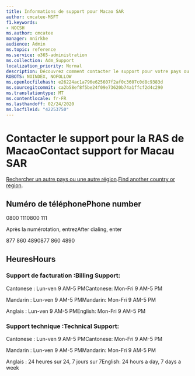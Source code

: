 ```yaml
---
title: Informations de support pour Macao SAR
author: cmcatee-MSFT
f1.keywords:
- NOCSH
ms.author: cmcatee
manager: mnirkhe
audience: Admin
ms.topic: reference
ms.service: o365-administration
ms.collection: Adm_Support
localization_priority: Normal
description: Découvrez comment contacter le support pour votre pays ou région.
ROBOTS: NOINDEX, NOFOLLOW
ms.openlocfilehash: e26224ac1a796e625607f2af0c3607c0d8c9383d
ms.sourcegitcommit: ca2b58ef8f5be24f09e73620b74a1ffcf2d4c290
ms.translationtype: MT
ms.contentlocale: fr-FR
ms.lasthandoff: 02/24/2020
ms.locfileid: "42253750"
---
```

# <a name="contact-support-for-macau-sar"></a><span data-ttu-id="4db5d-103">Contacter le support pour la RAS de Macao</span><span class="sxs-lookup"><span data-stu-id="4db5d-103">Contact support for Macau SAR</span></span>

<span data-ttu-id="4db5d-104">[Rechercher un autre pays ou une autre région](../contact-support-for-business-products.md).</span><span class="sxs-lookup"><span data-stu-id="4db5d-104">[Find another country or region](../contact-support-for-business-products.md).</span></span>

## <a name="phone-number"></a><span data-ttu-id="4db5d-105">Numéro de téléphone</span><span class="sxs-lookup"><span data-stu-id="4db5d-105">Phone number</span></span>
<span data-ttu-id="4db5d-106">0800 111</span><span class="sxs-lookup"><span data-stu-id="4db5d-106">0800 111</span></span>

<span data-ttu-id="4db5d-107">Après la numérotation, entrez</span><span class="sxs-lookup"><span data-stu-id="4db5d-107">After dialing, enter</span></span>

<span data-ttu-id="4db5d-108">877 860 4890</span><span class="sxs-lookup"><span data-stu-id="4db5d-108">877 860 4890</span></span>

## <a name="hours"></a><span data-ttu-id="4db5d-109">Heures</span><span class="sxs-lookup"><span data-stu-id="4db5d-109">Hours</span></span>
### <a name="billing-support"></a><span data-ttu-id="4db5d-110">Support de facturation :</span><span class="sxs-lookup"><span data-stu-id="4db5d-110">Billing Support:</span></span>

<span data-ttu-id="4db5d-111">Cantonese : Lun-ven 9 AM-5 PM</span><span class="sxs-lookup"><span data-stu-id="4db5d-111">Cantonese: Mon-Fri 9 AM-5 PM</span></span>

<span data-ttu-id="4db5d-112">Mandarin : Lun-ven 9 AM-5 PM</span><span class="sxs-lookup"><span data-stu-id="4db5d-112">Mandarin: Mon-Fri 9 AM-5 PM</span></span>

<span data-ttu-id="4db5d-113">Anglais : Lun-ven 9 AM-5 PM</span><span class="sxs-lookup"><span data-stu-id="4db5d-113">English: Mon-Fri 9 AM-5 PM</span></span>

### <a name="technical-support"></a><span data-ttu-id="4db5d-114">Support technique :</span><span class="sxs-lookup"><span data-stu-id="4db5d-114">Technical Support:</span></span>

<span data-ttu-id="4db5d-115">Cantonese : Lun-ven 9 AM-5 PM</span><span class="sxs-lookup"><span data-stu-id="4db5d-115">Cantonese: Mon-Fri 9 AM-5 PM</span></span>

<span data-ttu-id="4db5d-116">Mandarin : Lun-ven 9 AM-5 PM</span><span class="sxs-lookup"><span data-stu-id="4db5d-116">Mandarin: Mon-Fri 9 AM-5 PM</span></span>

<span data-ttu-id="4db5d-117">Anglais : 24 heures sur 24, 7 jours sur 7</span><span class="sxs-lookup"><span data-stu-id="4db5d-117">English: 24 hours a day, 7 days a week</span></span>